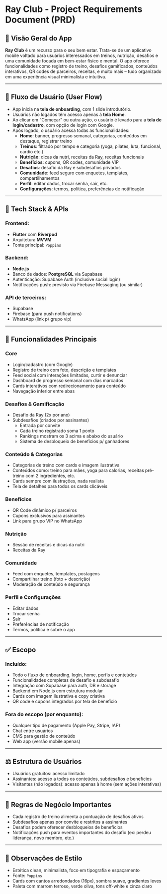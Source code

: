 # Ray Club - Project Requirements Document (PRD)

## 🌟 Visão Geral do App
**Ray Club** é um recurso para o seu bem estar. Trata-se de um aplicativo mobile voltado para usuários interessados em treinos, nutrição, desafios e uma comunidade focada em bem-estar físico e mental. O app oferece funcionalidades como registro de treino, desafios gamificados, conteúdos interativos, QR codes de parceiros, receitas, e muito mais – tudo organizado em uma experiência visual minimalista e intuitiva.

---

## 🔄 Fluxo de Usuário (User Flow)
- App inicia na **tela de onboarding**, com 1 slide introdutório.
- Usuários não logados têm acesso apenas à **tela Home**.
- Ao clicar em "Começar" ou outra ação, o usuário é levado para a **tela de login/cadastro**, com opção de login com Google.
- Após logado, o usuário acessa todas as funcionalidades:
  - **Home**: banner, progresso semanal, categorias, conteúdos em destaque, registrar treino
  - **Treinos**: filtrado por tempo e categoria (yoga, pilates, luta, funcional, cardio etc.)
  - **Nutrição**: dicas da nutri, receitas da Ray, receitas funcionais
  - **Benefícios**: cupons, QR codes, comunidade VIP
  - **Desafios**: desafio da Ray e subdesafios privados
  - **Comunidade**: feed seguro com enquetes, templates, compartilhamentos
  - **Perfil**: editar dados, trocar senha, sair, etc.
  - **Configurações**: termos, política, preferências de notificação

---

## 🚀 Tech Stack & APIs
### Frontend:
- **Flutter** com **Riverpod**
- Arquitetura **MVVM**
- Fonte principal: `Poppins`

### Backend:
- **Node.js**
- Banco de dados: **PostgreSQL** via Supabase
- Autenticação: Supabase Auth (inclusive social login)
- Notificações push: previsto via Firebase Messaging (ou similar)

### API de terceiros:
- Supabase
- Firebase (para push notifications)
- WhatsApp (link p/ grupo vip)

---

## 🛌 Funcionalidades Principais
### Core
- Login/cadastro (com Google)
- Registro de treino com foto, descrição e templates
- Feed social com interações limitadas, curtir e denunciar
- Dashboard de progresso semanal com dias marcados
- Cards interativos com redirecionamento para conteúdo
- Navegação inferior entre abas

### Desafios & Gamificação
- Desafio da Ray (2x por ano)
- Subdesafios (criados por assinantes)
  - Entrada por convite
  - Cada treino registrado soma 1 ponto
  - Rankings mostram os 3 acima e abaixo do usuário
  - Sistema de desbloqueio de benefícios p/ ganhadores

### Conteúdo & Categorias
- Categorias de treino com cards e imagem ilustrativa
- Conteúdos como: treino para mães, yoga para calorias, receitas pré-treino com 2 ingredientes, etc.
- Cards sempre com ilustrações, nada realista
- Tela de detalhes para todos os cards clicáveis

### Benefícios
- QR Code dinâmico p/ parceiros
- Cupons exclusivos para assinantes
- Link para grupo VIP no WhatsApp

### Nutrição
- Sessão de receitas e dicas da nutri
- Receitas da Ray

### Comunidade
- Feed com enquetes, templates, postagens
- Compartilhar treino (foto + descrição)
- Moderação de conteúdo e segurança

### Perfil e Configurações
- Editar dados
- Trocar senha
- Sair
- Preferências de notificação
- Termos, política e sobre o app

---

## ✅ Escopo
### Incluído:
- Todo o fluxo de onboarding, login, home, perfis e conteúdos
- Funcionalidades completas de desafio e subdesafio
- Integração com Supabase para auth, DB e storage
- Backend em Node.js com estrutura modular
- Cards com imagem ilustrativa e copy criativa
- QR code e cupons integrados por tela de benefício

### Fora do escopo (por enquanto):
- Qualquer tipo de pagamento (Apple Pay, Stripe, IAP)
- Chat entre usuários
- CMS para gestão de conteúdo
- Web app (versão mobile apenas)

---

## ⚖️ Estrutura de Usuários
- Usuários gratuitos: acesso limitado
- Assinantes: acesso a todos os conteúdos, subdesafios e benefícios
- Visitantes (não logados): acesso apenas à home (sem ações interativas)

---

## 🚨 Regras de Negócio Importantes
- Cada registro de treino alimenta a pontuação de desafios ativos
- Subdesafios apenas por convite e restritos a assinantes
- Desafios podem oferecer desbloqueios de benefícios
- Notificações push para eventos importantes do desafio (ex: perdeu liderança, novo membro, etc.)

---

## 🌈 Observações de Estilo
- Estética clean, minimalista, foco em tipografia e espaçamento
- Fonte: `Poppins`
- Cards com cantos arredondados (16px), sombra suave, gradientes leves
- Paleta com marrom terroso, verde oliva, tons off-white e cinza claro

